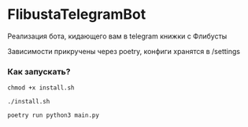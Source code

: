 # FlibustaTelegramBot

Реализация бота, кидающего вам в telegram книжки с Флибусты

Зависимости прикручены через poetry, конфиги хранятся в /settings

### Как запускать?

`chmod +x install.sh`

`./install.sh`

`poetry run python3 main.py`
